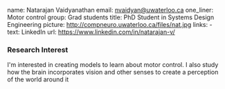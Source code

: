 name: Natarajan Vaidyanathan
email: nvaidyan@uwaterloo.ca
one_liner: Motor control
group: Grad students
title: PhD Student in Systems Design Engineering
picture: http://compneuro.uwaterloo.ca/files/nat.jpg
links:
    - text: LinkedIn
      url: https://www.linkedin.com/in/natarajan-v/

### Research Interest
I'm interested in creating models to learn about motor control. I also study how the brain incorporates vision and other senses to create a perception of the  world around it
